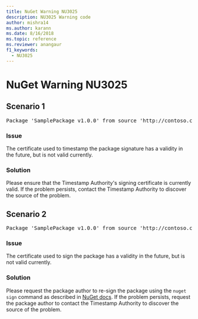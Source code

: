 ```yaml
---
title: NuGet Warning NU3025
description: NU3025 Warning code
author: mishra14
ms.author: karann
ms.date: 8/16/2018
ms.topic: reference
ms.reviewer: anangaur
f1_keywords: 
  - NU3025
---
```


# NuGet Warning NU3025

## Scenario 1

<pre>Package 'SamplePackage v1.0.0' from source 'http://contoso.com/index.json': The timestamp signing certificate is not yet valid.</pre>

### Issue

The certificate used to timestamp the package signature has a validity in the future, but is not valid currently.


### Solution

Please ensure that the Timestamp Authority's signing certificate is currently valid. If the problem persists, contact the Timestamp Authority to discover the source of the problem.



## Scenario 2

<pre>Package 'SamplePackage v1.0.0' from source 'http://contoso.com/index.json': The primary signature's timestamp signing certificate is not yet valid.</pre>

### Issue

The certificate used to sign the package has a validity in the future, but is not valid currently.


### Solution

Please request the package author to re-sign the package using the `nuget sign` command as described in [NuGet docs](https://docs.microsoft.com/en-us/nuget/create-packages/sign-a-package). If the problem persists, request the package author to contact the Timestamp Authority to discover the source of the problem.


